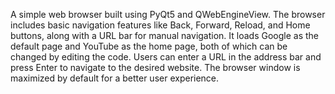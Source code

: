 A simple web browser built using PyQt5 and QWebEngineView. The browser includes basic navigation features like Back, Forward, Reload, and Home buttons, along with a URL bar for manual navigation. It loads Google as the default page and YouTube as the home page, both of which can be changed by editing the code. Users can enter a URL in the address bar and press Enter to navigate to the desired website. The browser window is maximized by default for a better user experience.
